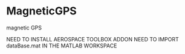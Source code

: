 # MagneticGPS
 magnetic GPS
 
 NEED TO INSTALL AEROSPACE TOOLBOX ADDON
 NEED TO IMPORT dataBase.mat IN THE MATLAB WORKSPACE
 
 
